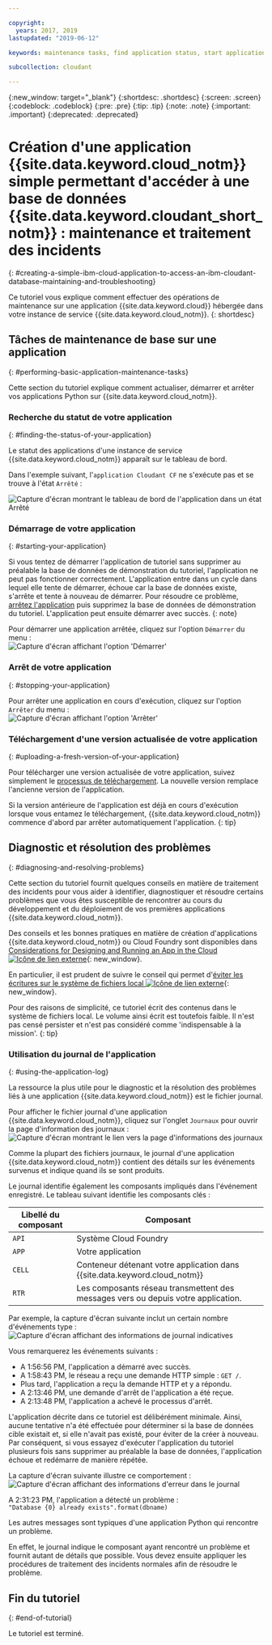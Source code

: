 ```yaml
---

copyright:
  years: 2017, 2019
lastupdated: "2019-06-12"

keywords: maintenance tasks, find application status, start application, stop application, upload application, diagnose problems, resolve problems, application log

subcollection: cloudant

---
```


{:new_window: target="_blank"}
{:shortdesc: .shortdesc}
{:screen: .screen}
{:codeblock: .codeblock}
{:pre: .pre}
{:tip: .tip}
{:note: .note}
{:important: .important}
{:deprecated: .deprecated}

<!-- Acrolinx: 2017-01-11 -->

# Création d'une application {{site.data.keyword.cloud_notm}} simple permettant d'accéder à une base de données {{site.data.keyword.cloudant_short_notm}} : maintenance et traitement des incidents
{: #creating-a-simple-ibm-cloud-application-to-access-an-ibm-cloudant-database-maintaining-and-troubleshooting}

Ce tutoriel vous explique comment effectuer des opérations de maintenance sur une
application {{site.data.keyword.cloud}} hébergée dans votre instance de service {{site.data.keyword.cloud_notm}}.
{: shortdesc}

## Tâches de maintenance de base sur une application
{: #performing-basic-application-maintenance-tasks}

Cette section du tutoriel explique comment actualiser, démarrer et arrêter vos applications Python sur {{site.data.keyword.cloud_notm}}.

### Recherche du statut de votre application
{: #finding-the-status-of-your-application}

Le statut des applications d'une instance de service {{site.data.keyword.cloud_notm}} apparaît sur le tableau de bord.

Dans l'exemple suivant, l'`application Cloudant CF` ne s'exécute pas et se trouve à l'état `Arrêté` :

![Capture d'écran montrant le tableau de bord de l'application dans un état Arrêté](images/img0037.png)

### Démarrage de votre application
{: #starting-your-application}

Si vous tentez de démarrer l'application de tutoriel sans supprimer au préalable la base de données de démonstration du tutoriel, l'application ne peut pas fonctionner correctement. L'application entre dans un cycle dans lequel elle tente de démarrer, échoue car la
base de données existe, s'arrête et tente à nouveau de démarrer. Pour résoudre ce
problème, [arrêtez l'application](#stopping-your-application) puis
supprimez la base de données de démonstration du tutoriel. L'application peut ensuite démarrer avec succès.
{: note}
    
Pour démarrer une application arrêtée, cliquez sur l'option `Démarrer` du menu : <br/>
![Capture d'écran affichant l'option 'Démarrer'](images/img0039.png)   

### Arrêt de votre application
{: #stopping-your-application}

Pour arrêter une application en cours d'exécution, cliquez sur l'option `Arrêter` du menu : <br/>
![Capture d'écran affichant l'option 'Arrêter'](images/img0041.png)  

### Téléchargement d'une version actualisée de votre application
{: #uploading-a-fresh-version-of-your-application}

Pour télécharger une version actualisée de votre application, suivez simplement le [processus de téléchargement](/docs/services/Cloudant?topic=cloudant-creating-a-simple-ibm-cloud-application-to-access-an-ibm-cloudant-database-uploading-the-application#creating-a-simple-ibm-cloud-application-to-access-an-ibm-cloudant-database-uploading-the-application).
La nouvelle version remplace l'ancienne version de l'application.

Si la version antérieure de l'application est déjà en cours d'exécution lorsque vous entamez le téléchargement, {{site.data.keyword.cloud_notm}} commence d'abord par arrêter automatiquement l'application.
{: tip}

## Diagnostic et résolution des problèmes
{: #diagnosing-and-resolving-problems}

Cette section du tutoriel fournit quelques conseils en matière de traitement des
incidents pour vous aider à identifier, diagnostiquer et résoudre certains problèmes que
vous êtes susceptible de rencontrer au cours du développement et du déploiement de vos
premières applications {{site.data.keyword.cloud_notm}}.

Des conseils et les bonnes pratiques en matière de création d'applications {{site.data.keyword.cloud_notm}} ou Cloud Foundry sont disponibles dans [Considerations for Designing and Running an App in the Cloud ![Icône de lien externe](../images/launch-glyph.svg "Icône de lien externe")](https://docs.cloudfoundry.org/devguide/deploy-apps/prepare-to-deploy.html){: new_window}.

En particulier, il est prudent de suivre le conseil qui permet d'[éviter les écritures sur le système de fichiers local ![Icône de lien externe](../images/launch-glyph.svg "Icône de lien externe")](https://docs.cloudfoundry.org/devguide/deploy-apps/prepare-to-deploy.html#filesystem){: new_window}.

Pour des raisons de simplicité, ce tutoriel écrit des contenus dans le système de fichiers local. Le volume
ainsi écrit est toutefois faible. Il n'est pas censé persister et n'est pas considéré comme 'indispensable à la mission'.
{: tip}

### Utilisation du journal de l'application
{: #using-the-application-log}

La ressource la plus utile pour le diagnostic et la résolution des problèmes liés
à une application {{site.data.keyword.cloud_notm}} est le fichier journal.

Pour afficher le fichier journal d'une application {{site.data.keyword.cloud_notm}}, cliquez sur l'onglet `Journaux` pour ouvrir la page d'information des journaux : <br/>
![Capture d'écran montrant le lien vers la page d'informations des journaux](images/img0042.png)  

Comme la plupart des fichiers journaux, le journal d'une application
{{site.data.keyword.cloud_notm}} contient des détails sur les événements
survenus et indique quand ils se sont produits.

Le journal identifie également les composants impliqués dans l'événement enregistré.
Le tableau suivant identifie les composants clés :

Libellé du composant | Composant
----------------|----------
`API`           | Système Cloud Foundry
`APP`           | Votre application
`CELL`          | Conteneur détenant votre application dans {{site.data.keyword.cloud_notm}}
`RTR`           | Les composants réseau transmettent des messages vers ou depuis votre application.

Par exemple, la capture d'écran suivante inclut un certain nombre d'événements type : <br/>
![Capture d'écran affichant des informations de journal indicatives](images/img0043.png)   

Vous remarquerez les événements suivants :

-   A 1:56:56 PM, l'application a démarré avec succès.
-   A 1:58:43 PM, le réseau a reçu une demande HTTP simple : `GET /`.
-   Plus tard, l'application a reçu la demande HTTP et y a répondu.
-   A 2:13:46 PM, une demande d'arrêt de l'application a été reçue.
-   A 2:13:48 PM, l'application a achevé le processus d'arrêt.

L'application décrite dans ce tutoriel est délibérément minimale.
Ainsi, aucune tentative n'a été effectuée pour déterminer si la base de données cible
existait et, si elle n'avait pas existé, pour éviter de la créer à nouveau.
Par conséquent, si vous essayez d'exécuter l'application du tutoriel plusieurs fois sans
supprimer au préalable la base de données, l'application échoue et redémarre de manière répétée.

La capture d'écran suivante illustre ce comportement : <br/>
![Capture d'écran affichant des informations d'erreur dans le journal](images/img0044.png)

A 2:31:23 PM, l'application a détecté un problème : <br/>
`"Database {0} already exists".format(dbname)`

Les autres messages sont typiques d'une application Python qui rencontre un problème.

En effet, le journal indique le composant ayant rencontré un problème et fournit autant de détails que possible.
Vous devez ensuite appliquer les procédures de traitement des incidents normales afin de résoudre le problème.

## Fin du tutoriel
{: #end-of-tutorial}

Le tutoriel est terminé.
